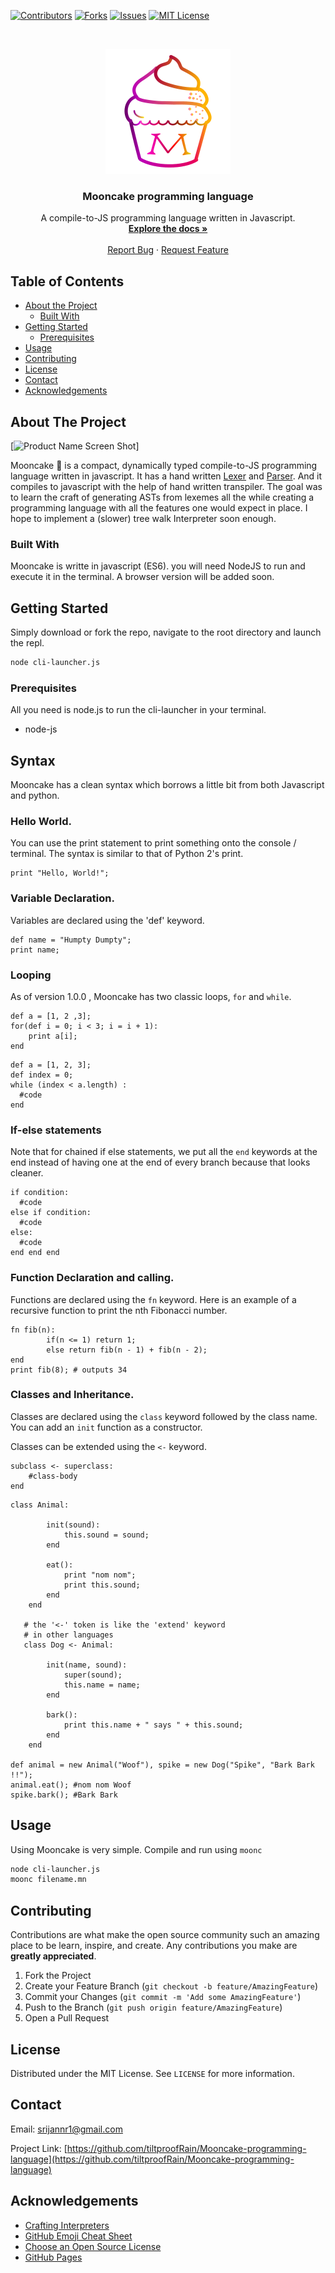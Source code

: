 <!--
*** Thanks for checking out this README Template. If you have a suggestion that would
*** make this better, please fork the repo and create a pull request or simply open
*** an issue with the tag "enhancement".
*** Thanks again! Now go create something AMAZING! :D
-->





<!-- PROJECT SHIELDS -->
<!--
*** I'm using markdown "reference style" links for readability.
*** Reference links are enclosed in brackets [ ] instead of parentheses ( ).
*** See the bottom of this document for the declaration of the reference variables
*** for contributors-url, forks-url, etc. This is an optional, concise syntax you may use.
*** https://www.markdownguide.org/basic-syntax/#reference-style-links
-->
[![Contributors][contributors-shield]][contributors-url]
[![Forks][forks-shield]][forks-url]
[![Issues][issues-shield]][issues-url]
[![MIT License][license-shield]][license-url]


<!-- PROJECT LOGO -->
<br />
<p align="center">
  <a href="#">
    <img src="./assets/imgs/logo-final.png" alt="Logo" width="200" height="200">
  </a>

  <h3 align="center">Mooncake programming language</h3>

  <p align="center">
   A compile-to-JS programming language written in Javascript.
    <br />
    <a href="#"><strong>Explore the docs »</strong></a>
    <br />
    <br />
    <a href="issues">Report Bug</a>
    ·
    <a href="issues">Request Feature</a>
  </p>
</p>



<!-- TABLE OF CONTENTS -->
## Table of Contents

* [About the Project](#about-the-project)
  * [Built With](#built-with)
* [Getting Started](#getting-started)
  * [Prerequisites](#prerequisites)
* [Usage](#usage)
* [Contributing](#contributing)
* [License](#license)
* [Contact](#contact)
* [Acknowledgements](#acknowledgements)


<!-- ABOUT THE PROJECT -->
## About The Project

[![Product Name Screen Shot][product-screenshot]]

Mooncake :cake: is a compact, dynamically typed compile-to-JS programming language written in javascript.
It has a hand written [Lexer][lexer-url] and [Parser][parser-url]. And it compiles to javascript with the help of hand written transpiler.
The goal was to learn the craft of generating ASTs from lexemes all the while creating a programming language with all the features one would expect in place. I hope to implement a (slower) tree walk Interpreter soon enough.

### Built With
Mooncake is writte in javascript (ES6).  you will need NodeJS to run and execute it in the terminal.
A browser version will be added soon.

<!-- GETTING STARTED -->
## Getting Started
Simply download or fork the repo, navigate to the root directory and launch the repl.

```sh
node cli-launcher.js
```
### Prerequisites
All you need is node.js to run the cli-launcher in your terminal.

* node-js


## Syntax
Mooncake has a clean syntax which borrows a little bit from both Javascript and python.

### Hello World.
You can use the print statement to print something onto the console / terminal. 
The syntax is similar to that of Python 2's print. 

```
print "Hello, World!";
```

### Variable Declaration.
Variables are declared using the 'def' keyword.

```
def name = "Humpty Dumpty";
print name;
```

### Looping

As of version 1.0.0 , Mooncake has two classic loops, `for` and `while`.

```
def a = [1, 2 ,3];
for(def i = 0; i < 3; i = i + 1):
    print a[i];
end
```

```
def a = [1, 2, 3];
def index = 0;
while (index < a.length) : 
  #code
end
```

### If-else statements

Note that for chained if else statements, we put all the `end` keywords at the end instead of having one at the end of every branch because that looks cleaner.
```
if condition:
  #code
else if condition:
  #code
else:
  #code
end end end
```

### Function Declaration and calling.
Functions are declared using the `fn` keyword. Here is an example of a recursive function to print the nth Fibonacci number.

```
fn fib(n):
        if(n <= 1) return 1; 
        else return fib(n - 1) + fib(n - 2);
end
print fib(8); # outputs 34
```

### Classes and Inheritance.
Classes are declared using the `class` keyword followed by the class name. 
You can add an `init` function as a constructor.

Classes can be extended using the `<-` keyword.

```
subclass <- superclass:
    #class-body
end
```

```
class Animal:
       
        init(sound):
            this.sound = sound;
        end

        eat():
            print "nom nom";
            print this.sound;
        end
    end

   # the '<-' token is like the 'extend' keyword
   # in other languages
   class Dog <- Animal:

        init(name, sound):
            super(sound);
            this.name = name;
        end

        bark():
            print this.name + " says " + this.sound;
        end
    end
    
def animal = new Animal("Woof"), spike = new Dog("Spike", "Bark Bark !!");
animal.eat(); #nom nom Woof
spike.bark(); #Bark Bark
```



<!-- USAGE EXAMPLES -->
## Usage

Using Mooncake is very simple.
Compile and run using `moonc`

```sh
node cli-launcher.js
moonc filename.mn
```

<!-- CONTRIBUTING -->
## Contributing

Contributions are what make the open source community such an amazing place to be learn, inspire, and create. Any contributions you make are **greatly appreciated**.

1. Fork the Project
2. Create your Feature Branch (`git checkout -b feature/AmazingFeature`)
3. Commit your Changes (`git commit -m 'Add some AmazingFeature'`)
4. Push to the Branch (`git push origin feature/AmazingFeature`)
5. Open a Pull Request



<!-- LICENSE -->
## License

Distributed under the MIT License. See `LICENSE` for more information.

<!-- CONTACT -->
## Contact

Email: srijannr1@gmail.com

Project Link: [https://github.com/tiltproofRain/Mooncake-programming-language](https://github.com/tiltproofRain/Mooncake-programming-language)



<!-- ACKNOWLEDGEMENTS -->
## Acknowledgements

* [Crafting Interpreters](http://www.craftinginterpreters.com/)
* [GitHub Emoji Cheat Sheet](https://www.webpagefx.com/tools/emoji-cheat-sheet)
* [Choose an Open Source License](https://choosealicense.com)
* [GitHub Pages](https://pages.github.com)




<!-- MARKDOWN LINKS & IMAGES -->
<!-- https://www.markdownguide.org/basic-syntax/#reference-style-links -->
[contributors-shield]: https://img.shields.io/github/contributors/tiltproofRain/Mooncake-programming-language.svg?style=flat-square
[contributors-url]: https://github.com/tiltproofRain/Mooncake-programming-language/graphs/contributors
[forks-shield]: https://img.shields.io/github/forks/othneildrew/Best-README-Template.svg?style=flat-square
[forks-url]: https://github.com/tiltproofRain/Mooncake-programming-language/network/members
[stars-shield]: https://img.shields.io/github/stars/othneildrew/Best-README-Template.svg?style=flat-square
[stars-url]: https://github.com/othneildrew/Best-README-Template/stargazers
[issues-shield]: https://img.shields.io/github/issues/othneildrew/Best-README-Template.svg?style=flat-square
[issues-url]: https://github.com/tiltproofRain/Mooncake-programming-language/issues
[license-shield]: https://img.shields.io/github/license/othneildrew/Best-README-Template.svg?style=flat-square
[license-url]: https://github.com/tiltproofRain/Mooncake-programming-language/blob/master/LICENCE.txt
[product-screenshot]: images/screenshot.png
[lexer-url]: https://github.com/tiltproofRain/Mooncake-programming-language/tree/master/src/Lexer
[parser-url]: https://github.com/tiltproofRain/Mooncake-programming-language/blob/master/src/Parser/MoonCake.js
